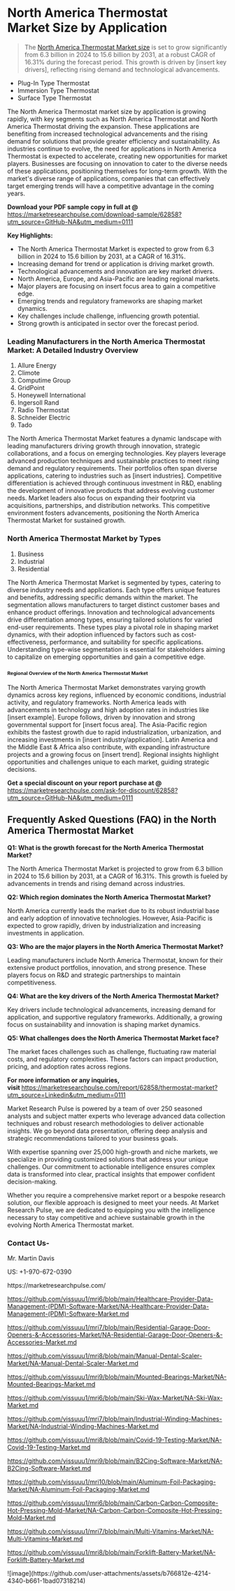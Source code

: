 <h1>North America Thermostat Market&nbsp;Size by Application</h1><blockquote><p>The <a href="https://marketresearchpulse.com/download-sample/62858?utm_source=GitHub-NA&amp;utm_medium=0111">North America Thermostat Market size</a> is set to grow significantly from 6.3 billion in 2024 to 15.6 billion by 2031, at a robust CAGR of 16.31% during the forecast period. This growth is driven by [insert key drivers], reflecting rising demand and technological advancements.</p></blockquote><ul><li>Plug-In Type Thermostat <li> Immersion Type Thermostat <li> Surface Type Thermostat</li></ul><p>The North America Thermostat market size by application is growing rapidly, with key segments such as North America Thermostat and North America Thermostat driving the expansion. These applications are benefiting from increased technological advancements and the rising demand for solutions that provide greater efficiency and sustainability. As industries continue to evolve, the need for applications in North America Thermostat is expected to accelerate, creating new opportunities for market players. Businesses are focusing on innovation to cater to the diverse needs of these applications, positioning themselves for long-term growth. With the market's diverse range of applications, companies that can effectively target emerging trends will have a competitive advantage in the coming years.</p><p><strong>Download your PDF sample copy in full at @ </strong><a href="https://marketresearchpulse.com/download-sample/62858?utm_source=GitHub-NA&amp;utm_medium=0111">https://marketresearchpulse.com/download-sample/62858?utm_source=GitHub-NA&amp;utm_medium=0111</a></p><p><strong>Key Highlights: </strong></p><ul><li>The North America Thermostat Market is expected to grow from 6.3 billion in 2024 to 15.6 billion by 2031, at a CAGR of 16.31%.</li><li>Increasing demand for trend or application is driving market growth.</li><li>Technological advancements and innovation are key market drivers.</li><li>North America, Europe, and Asia-Pacific are leading regional markets.</li><li>Major players are focusing on insert focus area to gain a competitive edge.</li><li>Emerging trends and regulatory frameworks are shaping market dynamics.</li><li>Key challenges include challenge, influencing growth potential.</li><li>Strong growth is anticipated in sector over the forecast period.</li></ul><h3>Leading Manufacturers in the North America Thermostat Market: A Detailed Industry Overview</h3><ol><li>Allure Energy</li><li>Climote</li><li>Computime Group</li><li>GridPoint</li><li>Honeywell International</li><li>Ingersoll Rand</li><li>Radio Thermostat</li><li>Schneider Electric</li><li>Tado</li></ol><div class="flex max-w-full flex-col flex-grow"><div class="min-h-8 text-message flex w-full flex-col items-end gap-2 whitespace-normal break-words [.text-message+&amp;]:mt-5" dir="auto" data-message-author-role="assistant" data-message-id="fd8432e4-4910-450d-b182-61b7bfb0a01f" data-message-model-slug="gpt-4o"><div class="flex w-full flex-col gap-1 empty:hidden first:pt-[3px]"><div class="markdown prose w-full break-words dark:prose-invert light"><p>The North America Thermostat Market features a dynamic landscape with leading manufacturers driving growth through innovation, strategic collaborations, and a focus on emerging technologies. Key players leverage advanced production techniques and sustainable practices to meet rising demand and regulatory requirements. Their portfolios often span diverse applications, catering to industries such as [insert industries]. Competitive differentiation is achieved through continuous investment in R&amp;D, enabling the development of innovative products that address evolving customer needs. Market leaders also focus on expanding their footprint via acquisitions, partnerships, and distribution networks. This competitive environment fosters advancements, positioning the North America Thermostat Market for sustained growth.</p></div></div></div></div><h3>North America Thermostat Market by Types</h3><ol><li>Business <li> Industrial <li> Residential</li></ol><div class="flex max-w-full flex-col flex-grow"><div class="min-h-8 text-message flex w-full flex-col items-end gap-2 whitespace-normal break-words [.text-message+&amp;]:mt-5" dir="auto" data-message-author-role="assistant" data-message-id="084470be-0bb7-4664-bddf-5156b4f41249" data-message-model-slug="gpt-4o-mini"><div class="flex w-full flex-col gap-1 empty:hidden first:pt-[3px]"><div class="markdown prose w-full break-words dark:prose-invert light"><p>The North America Thermostat Market is segmented by types, catering to diverse industry needs and applications. Each type offers unique features and benefits, addressing specific demands within the market. The segmentation allows manufacturers to target distinct customer bases and enhance product offerings. Innovation and technological advancements drive differentiation among types, ensuring tailored solutions for varied end-user requirements. These types play a pivotal role in shaping market dynamics, with their adoption influenced by factors such as cost-effectiveness, performance, and suitability for specific applications. Understanding type-wise segmentation is essential for stakeholders aiming to capitalize on emerging opportunities and gain a competitive edge.</p></div></div></div></div><h3><span style="font-size: 11px;">Regional Overview of the North America Thermostat Market</span></h3><div class="flex max-w-full flex-col flex-grow"><div class="min-h-8 text-message flex w-full flex-col items-end gap-2 whitespace-normal break-words [.text-message+&amp;]:mt-5" dir="auto" data-message-author-role="assistant" data-message-id="e9038762-ce64-4e30-91c9-9bd413514231" data-message-model-slug="gpt-4o-mini"><div class="flex w-full flex-col gap-1 empty:hidden first:pt-[3px]"><div class="markdown prose w-full break-words dark:prose-invert light"><p>The North America Thermostat Market demonstrates varying growth dynamics across key regions, influenced by economic conditions, industrial activity, and regulatory frameworks. North America leads with advancements in technology and high adoption rates in industries like [insert example]. Europe follows, driven by innovation and strong governmental support for [insert focus area]. The Asia-Pacific region exhibits the fastest growth due to rapid industrialization, urbanization, and increasing investments in [insert industry/application]. Latin America and the Middle East &amp; Africa also contribute, with expanding infrastructure projects and a growing focus on [insert trend]. Regional insights highlight opportunities and challenges unique to each market, guiding strategic decisions.</p></div></div></div></div><p><strong>Get a special discount on your report purchase at @ </strong><a href="https://marketresearchpulse.com/ask-for-discount/62858?utm_source=GitHub-NA&amp;utm_medium=0111">https://marketresearchpulse.com/ask-for-discount/62858?utm_source=GitHub-NA&amp;utm_medium=0111</a></p><h2>Frequently Asked Questions (FAQ) in the North America Thermostat Market</h2><p><strong>Q1: What is the growth forecast for the North America Thermostat Market?</strong></p><p>The North America Thermostat Market is projected to grow from 6.3 billion in 2024 to 15.6 billion by 2031, at a CAGR of 16.31%. This growth is fueled by advancements in trends and rising demand across industries.</p><p><strong>Q2: Which region dominates the North America Thermostat Market?</strong></p><p>North America currently leads the market due to its robust industrial base and early adoption of innovative technologies. However, Asia-Pacific is expected to grow rapidly, driven by industrialization and increasing investments in application.</p><p><strong>Q3: Who are the major players in the North America Thermostat Market?</strong></p><p>Leading manufacturers include North America Thermostat, known for their extensive product portfolios, innovation, and strong presence. These players focus on R&amp;D and strategic partnerships to maintain competitiveness.</p><p><strong>Q4: What are the key drivers of the North America Thermostat Market?</strong></p><p>Key drivers include technological advancements, increasing demand for application, and supportive regulatory frameworks. Additionally, a growing focus on sustainability and innovation is shaping market dynamics.</p><p><strong>Q5: What challenges does the North America Thermostat Market face?</strong></p><p>The market faces challenges such as challenge, fluctuating raw material costs, and regulatory complexities. These factors can impact production, pricing, and adoption rates across regions.</p><p><strong>For more information or any inquiries, visit&nbsp;</strong><a href="https://marketresearchpulse.com/report/62858/thermostat-market?utm_source=Linkedin&utm_medium=0111">https://marketresearchpulse.com/report/62858/thermostat-market?utm_source=Linkedin&utm_medium=0111</a></p><p>Market Research Pulse is powered by a team of over 250 seasoned analysts and subject matter experts who leverage advanced data collection techniques and robust research methodologies to deliver actionable insights. We go beyond data presentation, offering deep analysis and strategic recommendations tailored to your business goals.</p><p>With expertise spanning over 25,000 high-growth and niche markets, we specialize in providing customized solutions that address your unique challenges. Our commitment to actionable intelligence ensures complex data is transformed into clear, practical insights that empower confident decision-making.</p><p>Whether you require a comprehensive market report or a bespoke research solution, our flexible approach is designed to meet your needs. At Market Research Pulse, we are dedicated to equipping you with the intelligence necessary to stay competitive and achieve sustainable growth in the evolving North America Thermostat market.</p><h3><strong>Contact Us-</strong></h3><p>Mr. Martin Davis</p><p>US: +1-970-672-0390</p><p>https://marketresearchpulse.com/</p><p><a href="https://github.com/vissuuu1/mri6/blob/main/Healthcare-Provider-Data-Management-(PDM)-Software-Market/NA-Healthcare-Provider-Data-Management-(PDM)-Software-Market.md">https://github.com/vissuuu1/mri6/blob/main/Healthcare-Provider-Data-Management-(PDM)-Software-Market/NA-Healthcare-Provider-Data-Management-(PDM)-Software-Market.md</a></p><p><a href="https://github.com/vissuuu1/mri7/blob/main/Residential-Garage-Door-Openers-&-Accessories-Market/NA-Residential-Garage-Door-Openers-&-Accessories-Market.md">https://github.com/vissuuu1/mri7/blob/main/Residential-Garage-Door-Openers-&-Accessories-Market/NA-Residential-Garage-Door-Openers-&-Accessories-Market.md</a></p><p><a href="https://github.com/vissuuu1/mri8/blob/main/Manual-Dental-Scaler-Market/NA-Manual-Dental-Scaler-Market.md">https://github.com/vissuuu1/mri8/blob/main/Manual-Dental-Scaler-Market/NA-Manual-Dental-Scaler-Market.md</a></p><p><a href="https://github.com/vissuuu1/mri9/blob/main/Mounted-Bearings-Market/NA-Mounted-Bearings-Market.md">https://github.com/vissuuu1/mri9/blob/main/Mounted-Bearings-Market/NA-Mounted-Bearings-Market.md</a></p><p><a href="https://github.com/vissuuu1/mri6/blob/main/Ski-Wax-Market/NA-Ski-Wax-Market.md">https://github.com/vissuuu1/mri6/blob/main/Ski-Wax-Market/NA-Ski-Wax-Market.md</a></p><p><a href="https://github.com/vissuuu1/mri7/blob/main/Industrial-Winding-Machines-Market/NA-Industrial-Winding-Machines-Market.md">https://github.com/vissuuu1/mri7/blob/main/Industrial-Winding-Machines-Market/NA-Industrial-Winding-Machines-Market.md</a></p><p><a href="https://github.com/vissuuu1/mri8/blob/main/Covid-19-Testing-Market/NA-Covid-19-Testing-Market.md">https://github.com/vissuuu1/mri8/blob/main/Covid-19-Testing-Market/NA-Covid-19-Testing-Market.md</a></p><p><a href="https://github.com/vissuuu1/mri9/blob/main/B2Cing-Software-Market/NA-B2Cing-Software-Market.md">https://github.com/vissuuu1/mri9/blob/main/B2Cing-Software-Market/NA-B2Cing-Software-Market.md</a></p><p><a href="https://github.com/vissuuu1/mri10/blob/main/Aluminum-Foil-Packaging-Market/NA-Aluminum-Foil-Packaging-Market.md">https://github.com/vissuuu1/mri10/blob/main/Aluminum-Foil-Packaging-Market/NA-Aluminum-Foil-Packaging-Market.md</a></p><p><a href="https://github.com/vissuuu1/mri6/blob/main/Carbon-Carbon-Composite-Hot-Pressing-Mold-Market/NA-Carbon-Carbon-Composite-Hot-Pressing-Mold-Market.md">https://github.com/vissuuu1/mri6/blob/main/Carbon-Carbon-Composite-Hot-Pressing-Mold-Market/NA-Carbon-Carbon-Composite-Hot-Pressing-Mold-Market.md</a></p><p><a href="https://github.com/vissuuu1/mri7/blob/main/Multi-Vitamins-Market/NA-Multi-Vitamins-Market.md">https://github.com/vissuuu1/mri7/blob/main/Multi-Vitamins-Market/NA-Multi-Vitamins-Market.md</a></p><p><a href="https://github.com/vissuuu1/mri8/blob/main/Forklift-Battery-Market/NA-Forklift-Battery-Market.md">https://github.com/vissuuu1/mri8/blob/main/Forklift-Battery-Market/NA-Forklift-Battery-Market.md</a></p>
![image](https://github.com/user-attachments/assets/b766812e-4214-4340-b661-1bad07318214)
